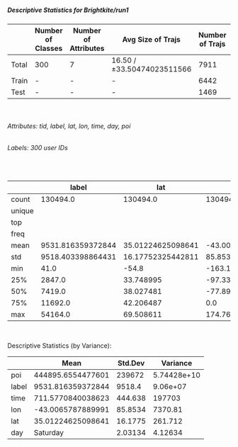 ##### Descriptive Statistics for Brightkite/run1 
|       |   Number of Classes |   Number of Attributes |          Avg Size of Trajs |   Number of Trajs | Hold-out   |   Number of Points |   Longest Size |   Shortest Size |
|-------|---------------------|------------------------|----------------------------|-------------------|------------|--------------------|----------------|-----------------|
| Total | 300                 | 7                      | 16.50 / ±33.50474023511566 | 7911              | 100%       |             130494 |             50 |              10 |
| Train | -                   | -                      | -                          | 6442              | 81.43%     |             106213 |             50 |              10 |
| Test  | -                   | -                      | -                          | 1469              | 18.57%     |              24281 |             50 |              10 | 
  
 &nbsp; 
  ###### Attributes: tid, label, lat, lon, time, day, poi 
###### Labels: 300 user IDs
 &nbsp; 
|        | label             | lat               | lon               | time               | day    | poi                |
|--------|-------------------|-------------------|-------------------|--------------------|--------|--------------------|
| count  | 130494.0          | 130494.0          | 130494.0          | 130494.0           | 130494 | 130494.0           |
| unique |                   |                   |                   |                    | 7      |                    |
| top    |                   |                   |                   |                    | Friday |                    |
| freq   |                   |                   |                   |                    | 19842  |                    |
| mean   | 9531.816359372844 | 35.01224625098641 | -43.0065787889991 | 711.5770840038623  |        | 444895.6554477601  |
| std    | 9518.403398864431 | 16.17752325442811 | 85.8533977014693  | 444.63776867040036 |        | 239672.32460201415 |
| min    | 41.0              | -54.8             | -163.193333       | 0.0                |        | 2.0                |
| 25%    | 2847.0            | 33.748995         | -97.337768        | 275.0              |        | 227466.0           |
| 50%    | 7419.0            | 38.027481         | -77.893597        | 777.0              |        | 507617.0           |
| 75%    | 11692.0           | 42.206487         | 0.0               | 1097.0             |        | 675104.0           |
| max    | 54164.0           | 69.508611         | 174.764009        | 1439.0             |        | 772621.0           | 
  
 &nbsp; 
  
Descriptive Statistics (by Variance):  
  
|       | Mean              |      Std.Dev |         Variance |
|-------|-------------------|--------------|------------------|
| poi   | 444895.6554477601 | 239672       |      5.74428e+10 |
| label | 9531.816359372844 |   9518.4     |      9.06e+07    |
| time  | 711.5770840038623 |    444.638   | 197703           |
| lon   | -43.0065787889991 |     85.8534  |   7370.81        |
| lat   | 35.01224625098641 |     16.1775  |    261.712       |
| day   | Saturday          |      2.03134 |      4.12634     | 
